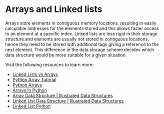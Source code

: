 # Arrays and Linked lists

Arrays store elements in contiguous memory locations, resulting in easily calculable addresses for the elements stored and this allows faster access to an element at a specific index. Linked lists are less rigid in their storage structure and elements are usually not stored in contiguous locations, hence they need to be stored with additional tags giving a reference to the next element. This difference in the data storage scheme decides which data structure would be more suitable for a given situation.

Visit the following resources to learn more:

- [Linked Lists vs Arrays](https://www.geeksforgeeks.org/linked-list-vs-array/)
- [Python Array Tutorial](https://www.freecodecamp.org/news/python-array-tutorial-define-index-methods/)
- [Python Arrays](https://www.geeksforgeeks.org/python-arrays/)
- [Arrays in Python](https://www.edureka.co/blog/arrays-in-python/)
- [Array Data Structure | Illustrated Data Structures](https://www.youtube.com/watch?v=QJNwK2uJyGs)
- [Linked List Data Structure | Illustrated Data Structures](https://www.youtube.com/watch?v=odW9FU8jPRQ)
- [Linked List Python](https://realpython.com/linked-lists-python/)